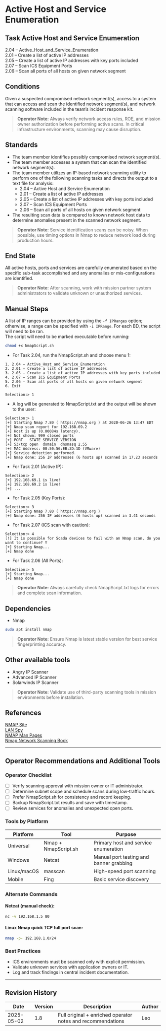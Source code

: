 # Active Host and Service Enumeration

## Task Active Host and Service Enumeration

2.04 – Active_Host_and_Service_Enumeration  
2.01 – Create a list of active IP addresses  
2.05 – Create a list of active IP addresses with key ports included  
2.07 – Scan ICS Equipment Ports  
2.06 – Scan all ports of all hosts on given network segment

## Conditions

Given a suspected compromised network segment(s), access to a system that can access and scan the identified network segment(s), and network scanning software included in the team’s incident response kit.

> **Operator Note:** Always verify network access rules, ROE, and mission owner authorization before performing active scans. In critical infrastructure environments, scanning may cause disruption.

## Standards

* The team member identifies possibly compromised network segment(s).  
* The team member accesses a system that can scan the identified network segment(s).  
* The team member utilizes an IP-based network scanning utility to perform one of the following scanning tasks and directs the output to a text file for analysis:
    * 2.04 – Active Host and Service Enumeration
    * 2.01 – Create a list of active IP addresses
    * 2.05 – Create a list of active IP addresses with key ports included
    * 2.07 – Scan ICS Equipment Ports
    * 2.06 – Scan all ports of all hosts on given network segment
* The resulting scan data is compared to known network host data to determine anomalies present in the scanned network segment.

> **Operator Note:** Service identification scans can be noisy. When possible, use timing options in Nmap to reduce network load during production hours.

## End State

All active hosts, ports and services are carefully enumerated based on the specific sub-task accomplished and any anomalies or mis-configurations are identified.

> **Operator Note:** After scanning, work with mission partner system administrators to validate unknown or unauthorized services.

## Manual Steps

A list of IP ranges can be provided by using the `-f IPRanges` option; otherwise, a range can be specified with `-i IPRange`. For each BD, the script will need to be ran.  
The script will need to be marked executable before running:

```bash
chmod +x NmapScript.sh
```

* For Task 2.04, run the NmapScript.sh and choose menu 1:

```
1. 2.04 – Active_Host_and_Service_Enumeration
2. 2.01 – Create a list of active IP addresses
3. 2.05 – Create a list of active IP addresses with key ports included
4. 2.07 – Scan ICS Equipment Ports
5. 2.06 – Scan all ports of all hosts on given network segment
6. Exit

Selection:> 1
```

* A log will be generated to NmapScript.txt and the output will be shown to the user:

```
Selection:> 1
[+] Starting Nmap 7.80 ( https://nmap.org ) at 2020-06-26 13:47 EDT
[+] Nmap scan report for 192.168.69.2
[+] Host is up (0.00084s latency).
[+] Not shown: 999 closed ports
[+] PORT   STATE SERVICE VERSION
[+] 53/tcp open  domain  dnsmasq 2.55
[+] MAC Address: 00:50:56:EB:3D:1D (VMware)
[+] Service detection performed.
[+] Nmap done: 256 IP addresses (6 hosts up) scanned in 17.23 seconds
```

* For Task 2.01 (Active IP):

```
Selection:> 2
[+] 192.168.69.1 is live!
[+] 192.168.69.2 is live!
[+] ...
```

* For Task 2.05 (Key Ports):

```
Selection:> 3
[+] Starting Nmap 7.80 ( https://nmap.org )
[+] Nmap done: 256 IP addresses (6 hosts up) scanned in 3.41 seconds
```

* For Task 2.07 (ICS scan with caution):

```
Selection:> 4
[!] It is possible for Scada devices to fail with an Nmap scan, do you want to continue? Y
[+] Starting Nmap...
[+] Nmap done
```

* For Task 2.06 (All Ports):

```
Selection:> 5
[+] Starting Nmap...
[+] Nmap done
```

> **Operator Note:** Always carefully check NmapScript.txt logs for errors and complete scan information.

## Dependencies

* Nmap

```bash
sudo apt install nmap
```

> **Operator Note:** Ensure Nmap is latest stable version for best service fingerprinting accuracy.

## Other available tools

* Angry IP Scanner  
* Advanced IP Scanner  
* Solarwinds IP Scanner

> **Operator Note:** Validate use of third-party scanning tools in mission environments before installation.

## References

[NMAP Site](https://nmap.org)  
[LAN Spy](http://lantricks.com/lanspy/)  
[NMAP Man Pages](http://linuxcommand.org/man_pages/nmap1.html)  
[Nmap Network Scanning Book](http://nmap.org/book/toc.html)

---

## Operator Recommendations and Additional Tools

### Operator Checklist

- [ ] Verify scanning approval with mission owner or IT administrator.
- [ ] Determine subnet scope and schedule scans during low-traffic hours.
- [ ] Prefer NmapScript.sh for consistency and record keeping.
- [ ] Backup NmapScript.txt results and save with timestamp.
- [ ] Review services for anomalies and unexpected open ports.

### Tools by Platform

| Platform | Tool | Purpose |
|----------|------|---------|
| Universal | Nmap + NmapScript.sh | Primary host and service enumeration |
| Windows | Netcat | Manual port testing and banner grabbing |
| Linux/macOS | masscan | High-speed port scanning |
| Mobile | Fing | Basic service discovery |

### Alternate Commands

#### Netcat (manual check):

```bash
nc -v 192.168.1.5 80
```

#### Linux Nmap quick TCP full port scan:

```bash
nmap -p- 192.168.1.0/24
```

### Best Practices

- ICS environments must be scanned only with explicit permission.
- Validate unknown services with application owners or IT.
- Log and track findings in central incident documentation.

---

## Revision History

| Date | Version | Description | Author |
|------|---------|-------------|--------|
| 2025-05-02 | 1.8 | Full original + enriched operator notes and recommendations | Leo |
